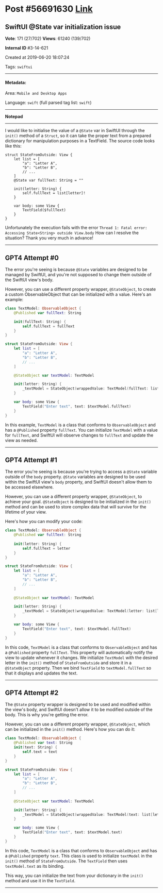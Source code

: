 
# Post \#56691630 [Link](https://stackoverflow.com/questions/56691630/)

## SwiftUI @State var initialization issue

**Vote**: 171 (27/702) **Views**: 61240 (139/702) 

**Internal ID** \#3-14-621

Created at 2019-06-20 18:07:24

Tags: `swiftui`

----------

#### Metadata:

Area: `Mobile and Desktop Apps`

Language: `swift` (full parsed tag list: `swift`)

----------

**Notepad**


----------

I would like to initialise the value of a `@State` var in SwiftUI through the `init()` method of a `Struct`, so it can take the proper text from a prepared dictionary for manipulation purposes in a TextField.
The source code looks like this:
```
struct StateFromOutside: View {
    let list = [
        "a": "Letter A",
        "b": "Letter B",
        // ...
    ]
    @State var fullText: String = ""

    init(letter: String) {
        self.fullText = list[letter]!
    }

    var body: some View {
        TextField($fullText)
    }
}
```

Unfortunately the execution fails with the error `Thread 1: Fatal error: Accessing State<String> outside View.body`
How can I resolve the situation? Thank you very much in advance!


----------
        
## GPT4 Attempt \#0

The error you're seeing is because `@State` variables are designed to be managed by SwiftUI, and you're not supposed to change them outside of the SwiftUI view's body. 

However, you can use a different property wrapper, `@StateObject`, to create a custom ObservableObject that can be initialized with a value. Here's an example:

```swift
class TextModel: ObservableObject {
    @Published var fullText: String

    init(fullText: String) {
        self.fullText = fullText
    }
}

struct StateFromOutside: View {
    let list = [
        "a": "Letter A",
        "b": "Letter B",
        // ...
    ]

    @StateObject var textModel: TextModel

    init(letter: String) {
        _textModel = StateObject(wrappedValue: TextModel(fullText: list[letter] ?? ""))
    }

    var body: some View {
        TextField("Enter text", text: $textModel.fullText)
    }
}
```

In this example, `TextModel` is a class that conforms to `ObservableObject` and has a `@Published` property `fullText`. You can initialize `TextModel` with a value for `fullText`, and SwiftUI will observe changes to `fullText` and update the view as needed.

--------

## GPT4 Attempt \#1

The error you're seeing is because you're trying to access a `@State` variable outside of the `body` property. `@State` variables are designed to be used within the SwiftUI view's `body` property, and SwiftUI doesn't allow them to be accessed elsewhere.

However, you can use a different property wrapper, `@StateObject`, to achieve your goal. `@StateObject` is designed to be initialized in the `init()` method and can be used to store complex data that will survive for the lifetime of your view.

Here's how you can modify your code:

```swift
class TextModel: ObservableObject {
    @Published var fullText: String
    
    init(letter: String) {
        self.fullText = letter
    }
}

struct StateFromOutside: View {
    let list = [
        "a": "Letter A",
        "b": "Letter B",
        // ...
    ]
    
    @StateObject var textModel: TextModel

    init(letter: String) {
        _textModel = StateObject(wrappedValue: TextModel(letter: list[letter]!))
    }

    var body: some View {
        TextField("Enter text", text: $textModel.fullText)
    }
}
```

In this code, `TextModel` is a class that conforms to `ObservableObject` and has a `@Published` property `fullText`. This property will automatically notify the view to update whenever it changes. We initialize `TextModel` with the desired letter in the `init()` method of `StateFromOutside` and store it in a `@StateObject` property. Then we bind `TextField` to `textModel.fullText` so that it displays and updates the text.

--------

## GPT4 Attempt \#2

The `@State` property wrapper is designed to be used and modified within the view's body, and SwiftUI doesn't allow it to be modified outside of the body. This is why you're getting the error.

However, you can use a different property wrapper, `@StateObject`, which can be initialized in the `init()` method. Here's how you can do it:

```swift
class TextModel: ObservableObject {
    @Published var text: String
    init(text: String) {
        self.text = text
    }
}

struct StateFromOutside: View {
    let list = [
        "a": "Letter A",
        "b": "Letter B",
        // ...
    ]
    
    @StateObject var textModel: TextModel

    init(letter: String) {
        _textModel = StateObject(wrappedValue: TextModel(text: list[letter] ?? ""))
    }

    var body: some View {
        TextField("Enter text", text: $textModel.text)
    }
}
```

In this code, `TextModel` is a class that conforms to `ObservableObject` and has a `@Published` property `text`. This class is used to initialize `textModel` in the `init()` method of `StateFromOutside`. The `TextField` then uses `textModel.text` as its binding.

This way, you can initialize the text from your dictionary in the `init()` method and use it in the `TextField`.

--------
